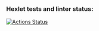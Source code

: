 ### Hexlet tests and linter status:
[![Actions Status](https://github.com/SevaErshov/python-project-52/workflows/hexlet-check/badge.svg)](https://github.com/SevaErshov/python-project-52/actions)